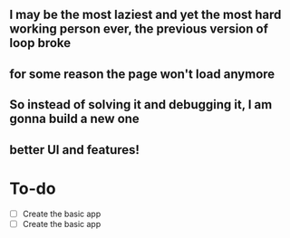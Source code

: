 ## I may be the most laziest and yet the most hard working person ever, the previous version of loop broke

## for some reason the page won't load anymore

## So instead of solving it and debugging it, I am gonna build a new one

## better UI and features!


# To-do

* [ ] Create the basic app
* [ ] Create the basic app

